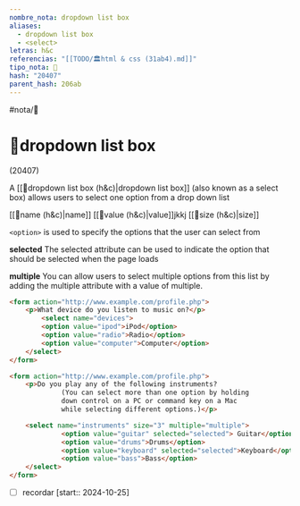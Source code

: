 ```yaml
---
nombre_nota: dropdown list box
aliases:
  - dropdown list box
  - <select>
letras: h&c
referencias: "[[TODO/🏛️html & css (31ab4).md]]"
tipo_nota: 📑
hash: "20407"
parent_hash: 206ab
---
```


#nota/📑

# 📑dropdown list box
<div class="hash">(20407)</div>

A [[📑dropdown list box (h&c)|dropdown list box]]  (also known as a select box) allows users to select one option from a drop down list

[[📑name (h&c)|name]]
[[📑value (h&c)|value]]jkkj
[[📑size (h&c)|size]]

`<option>` is used to specify the options that the user can select from

__selected__ The selected attribute can be used to indicate the option that should be selected when the page loads

__multiple__ You can allow users to select multiple options from this list by adding the multiple attribute with a value of multiple.

```html
<form action="http://www.example.com/profile.php">
    <p>What device do you listen to music on?</p>
        <select name="devices">
        <option value="ipod">iPod</option>
        <option value="radio">Radio</option>
        <option value="computer">Computer</option>
    </select>
</form>
```

```html
<form action="http://www.example.com/profile.php">
    <p>Do you play any of the following instruments?
    		 (You can select more than one option by holding
    		 down control on a PC or command key on a Mac
    		 while selecting different options.)</p>

    <select name="instruments" size="3" multiple="multiple">
    		 <option value="guitar" selected="selected"> Guitar</option>
    		 <option value="drums">Drums</option>
    		 <option value="keyboard" selected="selected">Keyboard</option>
    		 <option value="bass">Bass</option>
    </select>
</form>
```
- [ ] recordar  [start:: 2024-10-25]
